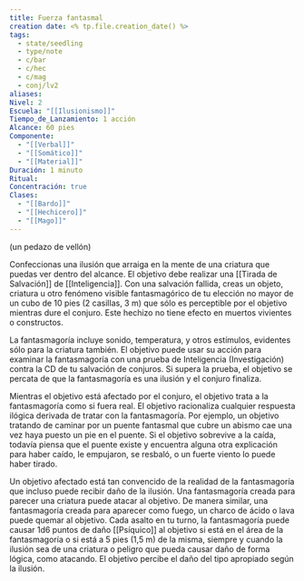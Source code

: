 ```yaml
---
title: Fuerza fantasmal
creation date: <% tp.file.creation_date() %>
tags:
  - state/seedling
  - type/note
  - c/bar
  - c/hec
  - c/mag
  - conj/lv2
aliases: 
Nivel: 2
Escuela: "[[Ilusionismo]]"
Tiempo_de_Lanzamiento: 1 acción
Alcance: 60 pies
Componente:
  - "[[Verbal]]"
  - "[[Somático]]"
  - "[[Material]]"
Duración: 1 minuto
Ritual: 
Concentración: true
Clases:
  - "[[Bardo]]"
  - "[[Hechicero]]"
  - "[[Mago]]"
---
```

(un pedazo de vellón)

Confeccionas una ilusión que arraiga en la mente de una criatura que puedas ver dentro del alcance. El objetivo debe realizar una [[Tirada de Salvación]] de [[Inteligencia]]. Con una salvación fallida, creas un objeto, criatura u otro fenómeno visible fantasmagórico de tu elección no mayor de un cubo de 10 pies (2 casillas, 3 m) que sólo es perceptible por el objetivo mientras dure el conjuro. Este hechizo no tiene efecto en muertos vivientes o constructos.

La fantasmagoría incluye sonido, temperatura, y otros estímulos, evidentes sólo para la criatura también. El objetivo puede usar su acción para examinar la fantasmagoría con una prueba de Inteligencia (Investigación) contra la CD de tu salvación de conjuros. Si supera la prueba, el
objetivo se percata de que la fantasmagoría es una ilusión y el conjuro finaliza.

Mientras el objetivo está afectado por el conjuro, el objetivo trata a la fantasmagoría como si fuera real. El objetivo racionaliza cualquier respuesta ilógica derivada de tratar con la fantasmagoría. Por ejemplo, un objetivo tratando de caminar por un puente fantasmal que cubre un abismo cae una vez haya puesto un pie en el puente. Si el objetivo sobrevive a la caída, todavía piensa que el puente existe y encuentra alguna otra explicación para haber caído, le empujaron, se resbaló, o un fuerte viento lo puede haber tirado.

Un objetivo afectado está tan convencido de la realidad de la fantasmagoría que incluso puede recibir daño de la ilusión. Una fantasmagoría creada para parecer una criatura puede atacar al objetivo. De manera similar, una fantasmagoría creada para aparecer como fuego, un charco de ácido o lava puede quemar al objetivo. Cada asalto en tu turno, la fantasmagoría puede causar 1d6 puntos de daño [[Psíquico]] al objetivo si está en el área de la fantasmagoría o si está a 5 pies (1,5 m) de la misma, siempre y cuando la ilusión sea de una criatura o peligro que pueda causar daño de forma lógica, como atacando. El objetivo percibe el daño del tipo apropiado según la ilusión.